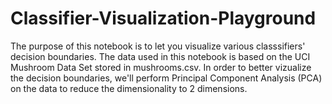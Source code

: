 # Classifier-Visualization-Playground
The purpose of this notebook is to let you visualize various classsifiers' decision boundaries.
The data used in this notebook is based on the UCI Mushroom Data Set stored in mushrooms.csv.
In order to better vizualize the decision boundaries, we'll perform Principal Component Analysis (PCA) on the data to reduce the dimensionality to 2 dimensions.
